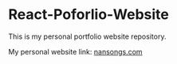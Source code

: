 # React-Poforlio-Website

This is my personal portfolio website repository. 

My personal website link:  [nansongs.com](https://nansongs.com/)
